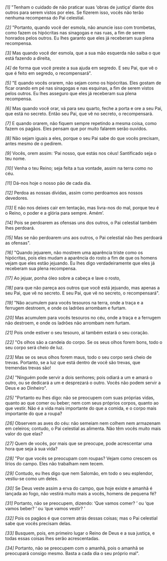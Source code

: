 *[1]* "Tenham o cuidado de não praticar suas ‘obras de justiça’ diante dos outros para serem vistos por eles. Se fizerem isso, vocês não terão nenhuma recompensa do Pai celestial.

*[2]* "Portanto, quando você der esmola, não anuncie isso com trombetas, como fazem os hipócritas nas sinagogas e nas ruas, a fim de serem honrados pelos outros. Eu lhes garanto que eles já receberam sua plena recompensa.

*[3]* Mas quando você der esmola, que a sua mão esquerda não saiba o que está fazendo a direita,

*[4]* de forma que você preste a sua ajuda em segredo. E seu Pai, que vê o que é feito em segredo, o recompensará".

*[5]* "E quando vocês orarem, não sejam como os hipócritas. Eles gostam de ficar orando em pé nas sinagogas e nas esquinas, a fim de serem vistos pelos outros. Eu lhes asseguro que eles já receberam sua plena recompensa.

*[6]* Mas quando você orar, vá para seu quarto, feche a porta e ore a seu Pai, que está no secreto. Então seu Pai, que vê no secreto, o recompensará.

*[7]* E quando orarem, não fiquem sempre repetindo a mesma coisa, como fazem os pagãos. Eles pensam que por muito falarem serão ouvidos.

*[8]* Não sejam iguais a eles, porque o seu Pai sabe do que vocês precisam, antes mesmo de o pedirem.

*[9]* Vocês, orem assim: ‘Pai nosso, que estás nos céus! Santificado seja o teu nome.

*[10]* Venha o teu Reino; seja feita a tua vontade, assim na terra como no céu.

*[11]* Dá-nos hoje o nosso pão de cada dia.

*[12]* Perdoa as nossas dívidas, assim como perdoamos aos nossos devedores.

*[13]* E não nos deixes cair em tentação, mas livra-nos do mal, porque teu é o Reino, o poder e a glória para sempre. Amém’.

*[14]* Pois se perdoarem as ofensas uns dos outros, o Pai celestial também lhes perdoará.

*[15]* Mas se não perdoarem uns aos outros, o Pai celestial não lhes perdoará as ofensas".

*[16]* "Quando jejuarem, não mostrem uma aparência triste como os hipócritas, pois eles mudam a aparência do rosto a fim de que os homens vejam que eles estão jejuando. Eu lhes digo verdadeiramente que eles já receberam sua plena recompensa.

*[17]* Ao jejuar, ponha óleo sobre a cabeça e lave o rosto,

*[18]* para que não pareça aos outros que você está jejuando, mas apenas a seu Pai, que vê no secreto. E seu Pai, que vê no secreto, o recompensará".

*[19]* "Não acumulem para vocês tesouros na terra, onde a traça e a ferrugem destroem, e onde os ladrões arrombam e furtam.

*[20]* Mas acumulem para vocês tesouros no céu, onde a traça e a ferrugem não destroem, e onde os ladrões não arrombam nem furtam.

*[21]* Pois onde estiver o seu tesouro, aí também estará o seu coração.

*[22]* "Os olhos são a candeia do corpo. Se os seus olhos forem bons, todo o seu corpo será cheio de luz.

*[23]* Mas se os seus olhos forem maus, todo o seu corpo será cheio de trevas. Portanto, se a luz que está dentro de você são trevas, que tremendas trevas são!

*[24]* "Ninguém pode servir a dois senhores; pois odiará a um e amará o outro, ou se dedicará a um e desprezará o outro. Vocês não podem servir a Deus e ao Dinheiro".

*[25]* "Portanto eu lhes digo: não se preocupem com suas próprias vidas, quanto ao que comer ou beber; nem com seus próprios corpos, quanto ao que vestir. Não é a vida mais importante do que a comida, e o corpo mais importante do que a roupa?

*[26]* Observem as aves do céu: não semeiam nem colhem nem armazenam em celeiros; contudo, o Pai celestial as alimenta. Não têm vocês muito mais valor do que elas?

*[27]* Quem de vocês, por mais que se preocupe, pode acrescentar uma hora que seja à sua vida?

*[28]* "Por que vocês se preocupam com roupas? Vejam como crescem os lírios do campo. Eles não trabalham nem tecem.

*[29]* Contudo, eu lhes digo que nem Salomão, em todo o seu esplendor, vestiu-se como um deles.

*[30]* Se Deus veste assim a erva do campo, que hoje existe e amanhã é lançada ao fogo, não vestirá muito mais a vocês, homens de pequena fé?

*[31]* Portanto, não se preocupem, dizendo: ‘Que vamos comer? ’ ou ‘que vamos beber? ’ ou ‘que vamos vestir? ’

*[32]* Pois os pagãos é que correm atrás dessas coisas; mas o Pai celestial sabe que vocês precisam delas.

*[33]* Busquem, pois, em primeiro lugar o Reino de Deus e a sua justiça, e todas essas coisas lhes serão acrescentadas.

*[34]* Portanto, não se preocupem com o amanhã, pois o amanhã se preocupará consigo mesmo. Basta a cada dia o seu próprio mal".


